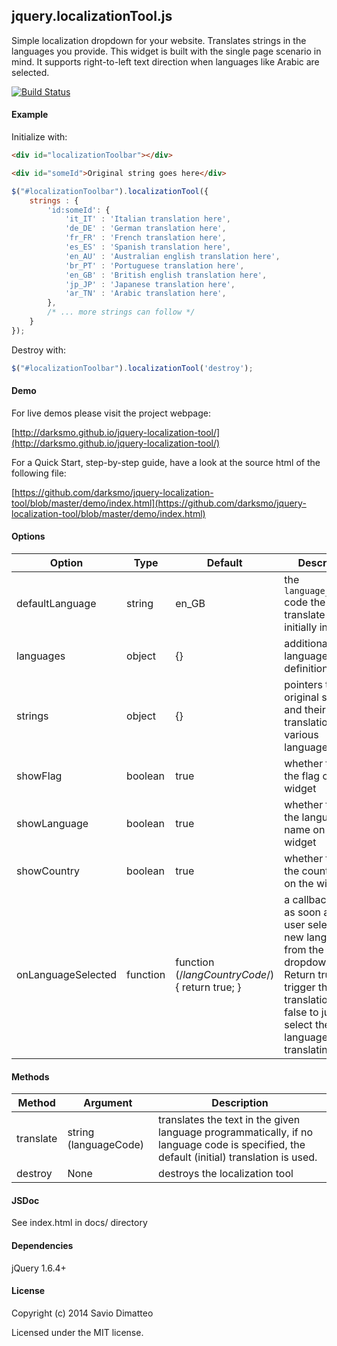 jquery.localizationTool.js
-------

[1]: <https://github.com/darksmo/jquery-localization-tool>

Simple localization dropdown for your website. Translates strings in the languages you provide. This widget is built with the single page scenario in mind. It supports right-to-left text direction when languages like Arabic are selected.

[![Build Status](https://travis-ci.org/darksmo/jquery-localization-tool.svg?branch=master)](https://travis-ci.org/darksmo/jquery-localization-tool)

#### Example

Initialize with:

```html
<div id="localizationToolbar"></div>

<div id="someId">Original string goes here</div>
```

```javascript
$("#localizationToolbar").localizationTool({
    strings : {
        'id:someId': {
            'it_IT' : 'Italian translation here',
            'de_DE' : 'German translation here',
            'fr_FR' : 'French translation here',
            'es_ES' : 'Spanish translation here',
            'en_AU' : 'Australian english translation here',
            'br_PT' : 'Portuguese translation here',
            'en_GB' : 'British english translation here',
            'jp_JP' : 'Japanese translation here',
            'ar_TN' : 'Arabic translation here',
        },
        /* ... more strings can follow */
    }
});
 ```

Destroy with:

```javascript
$("#localizationToolbar").localizationTool('destroy');
```

#### Demo

For live demos please visit the project webpage:

[http://darksmo.github.io/jquery-localization-tool/](http://darksmo.github.io/jquery-localization-tool/)

For a Quick Start, step-by-step guide, have a look at the source html of the following file:

[https://github.com/darksmo/jquery-localization-tool/blob/master/demo/index.html](https://github.com/darksmo/jquery-localization-tool/blob/master/demo/index.html)

#### Options

Option | Type | Default | Description
------ | ---- | ------- | -----------
defaultLanguage | string | en_GB | the `language_country` code the page to translate is initially in.
languages | object | {} | additional/custom language definitions
strings | object | {} | pointers to the original strings and their translations in various languages
showFlag | boolean | true | whether to show the flag on the widget
showLanguage | boolean | true | whether to show the language name on the widget
showCountry | boolean | true | whether to show the country name on the widget
onLanguageSelected | function | function (/*langCountryCode*/) { return true; } | a callback called as soon as the user selects the new language from the dropdown menu. Return true to trigger the translation or false to just select the language without translating.

#### Methods

Method | Argument | Description
------ | -------- | -----------
translate | string (languageCode) | translates the text in the given language programmatically, if no language code is specified, the default (initial) translation is used.
destroy | None | destroys the localization tool

#### JSDoc

See index.html in docs/ directory

#### Dependencies

jQuery 1.6.4+

#### License

Copyright (c) 2014 Savio Dimatteo

Licensed under the MIT license.
